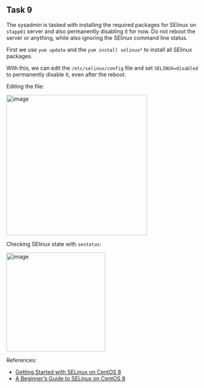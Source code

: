 ## Task 9

The sysadmin is tasked with installing the required packages for SElinux on `stapp01` server and also permanently disabling it for now.
Do not reboot the server or anything, while also ignoring the SElinux command line status.

First we use `yum update` and the `yum install selinux*` to install all SElinux packages.

With this, we can edit the `/etc/selinux/config` file and set `SELINUX=disabled` to permanently disable it, even after the reboot.

Editing the file:

<img width="368" alt="image" src="https://github.com/kmilach/kodekloud-engineer/assets/53876300/7e50da7a-b26b-4568-a863-362ac89fde41">

Checking SElinux state with `sestatus`:

<img width="259" alt="image" src="https://github.com/kmilach/kodekloud-engineer/assets/53876300/2d71f61a-79ef-4af4-9807-523f7433bfef">

References:
- [Getting Started with SELinux on CentOS 8](https://www.linode.com/docs/guides/a-beginners-guide-to-selinux-on-centos-8/)
- [A Beginner’s Guide to SELinux on CentOS 8](https://roman-academy.medium.com/a-beginners-guide-to-selinux-on-centos-8-c42ff57efd99)
